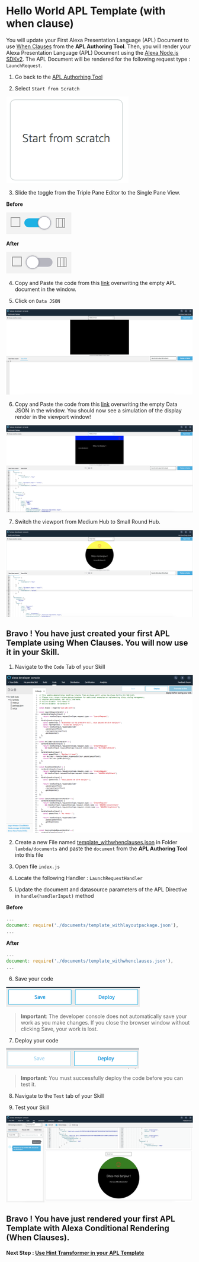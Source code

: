 # Hello World APL Template (with when clause)

You will update your First Alexa Presentation Language (APL) Document to use [When Clauses](https://developer.amazon.com/docs/alexa-presentation-language/apl-conditional-component-inflation.html) from the **APL Authoring Tool**.
Then, you will render your Alexa Presentation Language (APL) Document using the [Alexa Node.js SDKv2](https://github.com/alexa/alexa-skills-kit-sdk-for-nodejs). The APL Document will be rendered for the following request type : ```LaunchRequest```.


1. Go back to the [APL Authorhing Tool](https://developer.amazon.com/alexa/console/ask/displays)

2. Select `Start from Scratch`

![start-from-scratch](./images/button-start-from-scratch.png)

3. Slide the toggle from the Triple Pane Editor to the Single Pane View.

**Before**

![toggle-layout](./images/toggle-layout-view.png)

**After**

![toggle-code](./images/toggle-code-view.png)

4. Copy and Paste the code from this [link](../lambda/custom/documents/template_withwhenclauses.json) overwriting the empty APL document in the window.

5. Click on `Data JSON`

![data-json](./images/data-json.png)

6. Copy and Paste the code from this [link](../lambda/custom/datasources/datasource.json) overwriting the empty Data JSON in the window. You should now see a simulation of the display render in the viewport window!

![medium-hub](./images/when-clause-medium-hub.png)


7. Switch the viewport from Medium Hub to Small Round Hub.

![small-hub](./images/when-clause-small-hub.png)

## Bravo ! You have just created your first APL Template using When Clauses. You will now use it in your Skill.

1. Navigate to the `Code` Tab of your Skill

![backend_hosted_skill](./images/backend_hosted_skill.png)

2. Create a new File named [template_withwhenclauses.json](../lambda/custom/documents/template_withwhenclauses.json) in Folder ```lambda/documents``` and paste the `document` from the **APL Authoring Tool** into this file

3. Open file ```index.js```

4. Locate the following Handler : `LaunchRequestHandler`

5. Update the document and datasource parameters of the APL Directive in ```handle(handlerInput)```  method

**Before**

```javascript
...
document: require('./documents/template_withlayoutpackage.json'),
...
```

**After**
```javascript
...
document: require('./documents/template_withwhenclauses.json'),
...
```

6. Save your code

![save_backend](./images/save_backend.png)

>  **Important**: The developer console does not automatically save your work as you make changes. If you close the browser window without clicking Save, your work is lost.

7. Deploy your code

![deploy_backend](./images/deploy_backend.png)

> **Important**: You must successfully deploy the code before you can test it.

8. Navigate to the `Test` tab of your Skill

9. Test your Skill

![simulator](./images/simulator-layout-package.png)

## Bravo ! You have just rendered your first APL Template with Alexa Conditional Rendering (When Clauses).

#### Next Step : [Use Hint Transformer in your APL Template](./09-hint-transformer.md)